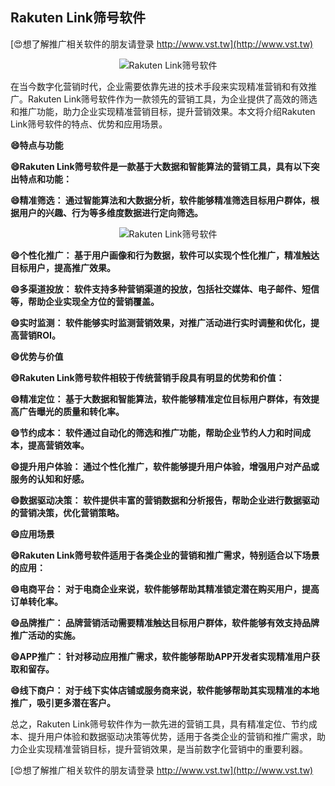 ## **Rakuten Link筛号软件**

[😍想了解推广相关软件的朋友请登录 http://www.vst.tw](http://www.vst.tw)

 <center><img src="https://vst.tw/MP4/tuiguang/png/5.png" alt="Rakuten Link筛号软件"></center>

在当今数字化营销时代，企业需要依靠先进的技术手段来实现精准营销和有效推广。Rakuten Link筛号软件作为一款领先的营销工具，为企业提供了高效的筛选和推广功能，助力企业实现精准营销目标，提升营销效果。本文将介绍Rakuten Link筛号软件的特点、优势和应用场景。

**😄特点与功能**

**😄Rakuten Link筛号软件是一款基于大数据和智能算法的营销工具，具有以下突出特点和功能：**

**😄精准筛选： 通过智能算法和大数据分析，软件能够精准筛选目标用户群体，根据用户的兴趣、行为等多维度数据进行定向筛选。**

 <center><img src="https://vst.tw/MP4/tuiguang/png/6.png" alt="Rakuten Link筛号软件"></center>

**😄个性化推广： 基于用户画像和行为数据，软件可以实现个性化推广，精准触达目标用户，提高推广效果。**

**😄多渠道投放： 软件支持多种营销渠道的投放，包括社交媒体、电子邮件、短信等，帮助企业实现全方位的营销覆盖。**

**😄实时监测： 软件能够实时监测营销效果，对推广活动进行实时调整和优化，提高营销ROI。**

**😄优势与价值**

**😄Rakuten Link筛号软件相较于传统营销手段具有明显的优势和价值：**

**😄精准定位： 基于大数据和智能算法，软件能够精准定位目标用户群体，有效提高广告曝光的质量和转化率。**

**😄节约成本： 软件通过自动化的筛选和推广功能，帮助企业节约人力和时间成本，提高营销效率。**

**😄提升用户体验： 通过个性化推广，软件能够提升用户体验，增强用户对产品或服务的认知和好感。**

**😄数据驱动决策： 软件提供丰富的营销数据和分析报告，帮助企业进行数据驱动的营销决策，优化营销策略。**

**😄应用场景**

**😄Rakuten Link筛号软件适用于各类企业的营销和推广需求，特别适合以下场景的应用：**

**😄电商平台： 对于电商企业来说，软件能够帮助其精准锁定潜在购买用户，提高订单转化率。**

**😄品牌推广： 品牌营销活动需要精准触达目标用户群体，软件能够有效支持品牌推广活动的实施。**

**😄APP推广： 针对移动应用推广需求，软件能够帮助APP开发者实现精准用户获取和留存。**

**😄线下商户： 对于线下实体店铺或服务商来说，软件能够帮助其实现精准的本地推广，吸引更多潜在客户。**

总之，Rakuten Link筛号软件作为一款先进的营销工具，具有精准定位、节约成本、提升用户体验和数据驱动决策等优势，适用于各类企业的营销和推广需求，助力企业实现精准营销目标，提升营销效果，是当前数字化营销中的重要利器。

[😍想了解推广相关软件的朋友请登录 http://www.vst.tw](http://www.vst.tw)




